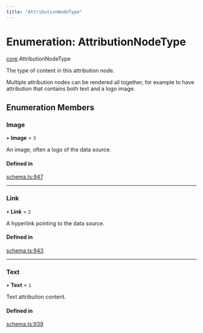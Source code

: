 ```yaml
---
title: "AttributionNodeType"
---
```

# Enumeration: AttributionNodeType

[core](../modules/core.md).AttributionNodeType

The type of content in this attribution node.

Multiple attribution nodes can be rendered all together, for example to have
attribution that contains both text and a logo image.

## Enumeration Members

### Image

• **Image** = ``3``

An image, often a logo of the data source.

#### Defined in

[schema.ts:947](https://github.com/coda/packs-sdk/blob/main/schema.ts#L947)

___

### Link

• **Link** = ``2``

A hyperlink pointing to the data source.

#### Defined in

[schema.ts:943](https://github.com/coda/packs-sdk/blob/main/schema.ts#L943)

___

### Text

• **Text** = ``1``

Text attribution content.

#### Defined in

[schema.ts:939](https://github.com/coda/packs-sdk/blob/main/schema.ts#L939)
